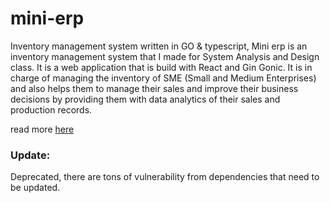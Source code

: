 # mini-erp
Inventory management system written in GO &amp; typescript, 
Mini erp is an inventory management system that I made for System Analysis and Design class. It is a web application that is build with React and Gin Gonic. It is in charge of managing the inventory of SME (Small and Medium Enterprises) and also helps them to manage their sales and improve their business decisions by providing them with data analytics of their sales and production records.

read more [here](https://tus1688.github.io/docs/Project/Mini%20ERP)

### Update:
Deprecated, there are tons of vulnerability from dependencies that need to be updated.  
